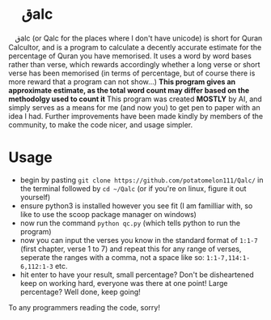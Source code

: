 # ㅤقalc
ㅤقalc (or Qalc for the places where I don't have unicode) is short for Quran Calcultor, and is a program to calculate a decently accurate estimate for the percentage of Quran you have memorised. It uses a word by word bases rather than verse, which rewards accordingly whether a long verse or short verse has been memorised (in terms of percentage, but of course there is more reward that a program can not show...)
**This program gives an approximate estimate, as the total word count may differ based on the methodolgy used to count it**
This program was created **MOSTLY** by AI, and simply serves as a means for me (and now you) to get pen to paper with an idea I had. Further improvements have been made kindly by members of the community, to make the code nicer, and usage simpler.

# Usage
- begin by pasting `git clone https://github.com/potatomelon111/Qalc/` in the terminal followed by `cd ~/Qalc` (or if you're on linux, figure it out yourself)
- ensure python3 is installed however you see fit (I am familliar with, so like to use the scoop package manager on windows)
- now run the command `python qc.py` (which tells python to run the program)
- now you can input the verses you know in the standard format of `1:1-7` (first chapter, verse 1 to 7) and repeat this for any range of verses, seperate the ranges with a comma, not a space like so: `1:1-7,114:1-6,112:1-3` etc.
- hit enter to have your result, small percentage? Don't be disheartened keep on working hard, everyone was there at one point! Large percentage? Well done, keep going!

To any programmers reading the code, sorry!
